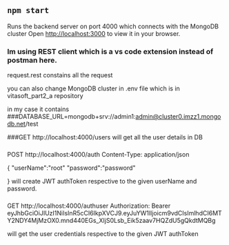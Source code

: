 ## `npm start`
 Runs the backend server on port 4000
 which connects with the MongoDB cluster
 Open [http://localhost:3000](http://localhost:3000) to view it in your browser.
 
 ### Im using REST client which is a vs code extension instead of postman here.
request.rest constains all the request


you can also change MongoDB cluster in .env file which is in  vitasoft_part2_a repository

in my case it contains
###DATABASE_URL=mongodb+srv://admin1:admin@cluster0.imzz1.mongodb.net/test

###GET http://localhost:4000/users
will get all the user details in DB

###
POST http://localhost:4000/auth
Content-Type: application/json

{
    "userName":"root"
    "password":"password"

}
will create JWT authToken respective to the given userName and password.

###
GET http://localhost:4000/authuser
Authorization: Bearer eyJhbGciOiJIUzI1NiIsInR5cCI6IkpXVCJ9.eyJuYW1lIjoicm9vdCIsImlhdCI6MTY2NDY4MjMzOX0.mnd440EGs_XIjS0Lsb_Eik5zaav7HQZdU5gQkdtMQBg

will get the user credentials respective to the given JWT authToken
